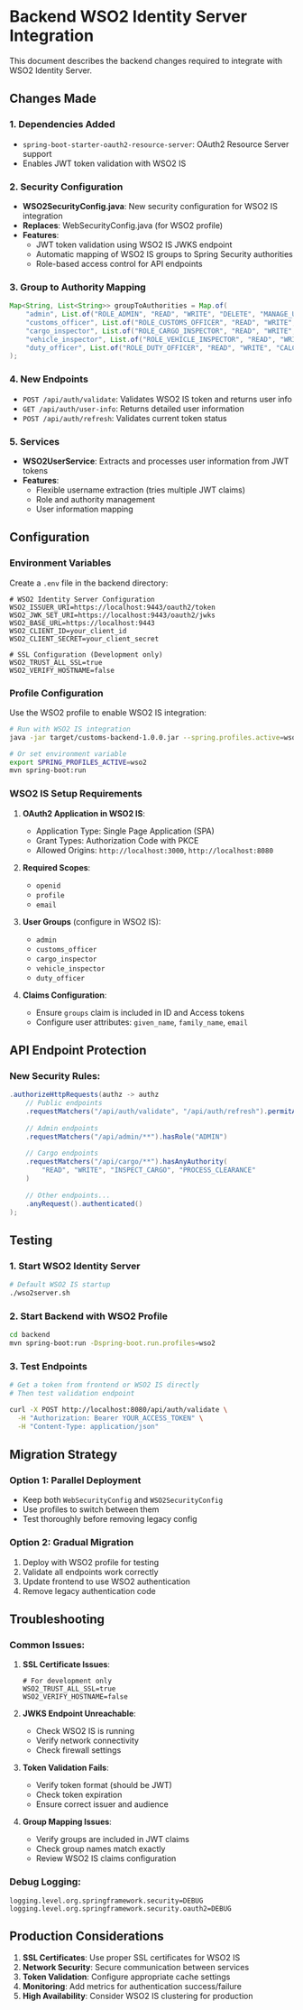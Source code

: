 # Backend WSO2 Identity Server Integration

This document describes the backend changes required to integrate with WSO2 Identity Server.

## Changes Made

### 1. Dependencies Added
- `spring-boot-starter-oauth2-resource-server`: OAuth2 Resource Server support
- Enables JWT token validation with WSO2 IS

### 2. Security Configuration
- **WSO2SecurityConfig.java**: New security configuration for WSO2 IS integration
- **Replaces**: WebSecurityConfig.java (for WSO2 profile)
- **Features**:
  - JWT token validation using WSO2 IS JWKS endpoint
  - Automatic mapping of WSO2 IS groups to Spring Security authorities
  - Role-based access control for API endpoints

### 3. Group to Authority Mapping
```java
Map<String, List<String>> groupToAuthorities = Map.of(
    "admin", List.of("ROLE_ADMIN", "READ", "WRITE", "DELETE", "MANAGE_USERS", "VIEW_REPORTS"),
    "customs_officer", List.of("ROLE_CUSTOMS_OFFICER", "READ", "WRITE", "PROCESS_CLEARANCE", "VIEW_REPORTS"),
    "cargo_inspector", List.of("ROLE_CARGO_INSPECTOR", "READ", "WRITE", "INSPECT_CARGO"),
    "vehicle_inspector", List.of("ROLE_VEHICLE_INSPECTOR", "READ", "WRITE", "INSPECT_VEHICLE"),
    "duty_officer", List.of("ROLE_DUTY_OFFICER", "READ", "WRITE", "CALCULATE_DUTY", "PROCESS_PAYMENT")
);
```

### 4. New Endpoints
- `POST /api/auth/validate`: Validates WSO2 IS token and returns user info
- `GET /api/auth/user-info`: Returns detailed user information
- `POST /api/auth/refresh`: Validates current token status

### 5. Services
- **WSO2UserService**: Extracts and processes user information from JWT tokens
- **Features**:
  - Flexible username extraction (tries multiple JWT claims)
  - Role and authority management
  - User information mapping

## Configuration

### Environment Variables

Create a `.env` file in the backend directory:

```properties
# WSO2 Identity Server Configuration
WSO2_ISSUER_URI=https://localhost:9443/oauth2/token
WSO2_JWK_SET_URI=https://localhost:9443/oauth2/jwks
WSO2_BASE_URL=https://localhost:9443
WSO2_CLIENT_ID=your_client_id
WSO2_CLIENT_SECRET=your_client_secret

# SSL Configuration (Development only)
WSO2_TRUST_ALL_SSL=true
WSO2_VERIFY_HOSTNAME=false
```

### Profile Configuration

Use the WSO2 profile to enable WSO2 IS integration:

```bash
# Run with WSO2 IS integration
java -jar target/customs-backend-1.0.0.jar --spring.profiles.active=wso2

# Or set environment variable
export SPRING_PROFILES_ACTIVE=wso2
mvn spring-boot:run
```

### WSO2 IS Setup Requirements

1. **OAuth2 Application in WSO2 IS**:
   - Application Type: Single Page Application (SPA)
   - Grant Types: Authorization Code with PKCE
   - Allowed Origins: `http://localhost:3000`, `http://localhost:8080`

2. **Required Scopes**:
   - `openid`
   - `profile`
   - `email`

3. **User Groups** (configure in WSO2 IS):
   - `admin`
   - `customs_officer`
   - `cargo_inspector`
   - `vehicle_inspector`
   - `duty_officer`

4. **Claims Configuration**:
   - Ensure `groups` claim is included in ID and Access tokens
   - Configure user attributes: `given_name`, `family_name`, `email`

## API Endpoint Protection

### New Security Rules:
```java
.authorizeHttpRequests(authz -> authz
    // Public endpoints
    .requestMatchers("/api/auth/validate", "/api/auth/refresh").permitAll()
    
    // Admin endpoints
    .requestMatchers("/api/admin/**").hasRole("ADMIN")
    
    // Cargo endpoints
    .requestMatchers("/api/cargo/**").hasAnyAuthority(
        "READ", "WRITE", "INSPECT_CARGO", "PROCESS_CLEARANCE"
    )
    
    // Other endpoints...
    .anyRequest().authenticated()
);
```

## Testing

### 1. Start WSO2 Identity Server
```bash
# Default WSO2 IS startup
./wso2server.sh
```

### 2. Start Backend with WSO2 Profile
```bash
cd backend
mvn spring-boot:run -Dspring-boot.run.profiles=wso2
```

### 3. Test Endpoints
```bash
# Get a token from frontend or WSO2 IS directly
# Then test validation endpoint

curl -X POST http://localhost:8080/api/auth/validate \
  -H "Authorization: Bearer YOUR_ACCESS_TOKEN" \
  -H "Content-Type: application/json"
```

## Migration Strategy

### Option 1: Parallel Deployment
- Keep both `WebSecurityConfig` and `WSO2SecurityConfig`
- Use profiles to switch between them
- Test thoroughly before removing legacy config

### Option 2: Gradual Migration
1. Deploy with WSO2 profile for testing
2. Validate all endpoints work correctly
3. Update frontend to use WSO2 authentication
4. Remove legacy authentication code

## Troubleshooting

### Common Issues:

1. **SSL Certificate Issues**:
   ```properties
   # For development only
   WSO2_TRUST_ALL_SSL=true
   WSO2_VERIFY_HOSTNAME=false
   ```

2. **JWKS Endpoint Unreachable**:
   - Check WSO2 IS is running
   - Verify network connectivity
   - Check firewall settings

3. **Token Validation Fails**:
   - Verify token format (should be JWT)
   - Check token expiration
   - Ensure correct issuer and audience

4. **Group Mapping Issues**:
   - Verify groups are included in JWT claims
   - Check group names match exactly
   - Review WSO2 IS claims configuration

### Debug Logging:
```properties
logging.level.org.springframework.security=DEBUG
logging.level.org.springframework.security.oauth2=DEBUG
```

## Production Considerations

1. **SSL Certificates**: Use proper SSL certificates for WSO2 IS
2. **Network Security**: Secure communication between services
3. **Token Validation**: Configure appropriate cache settings
4. **Monitoring**: Add metrics for authentication success/failure
5. **High Availability**: Consider WSO2 IS clustering for production
